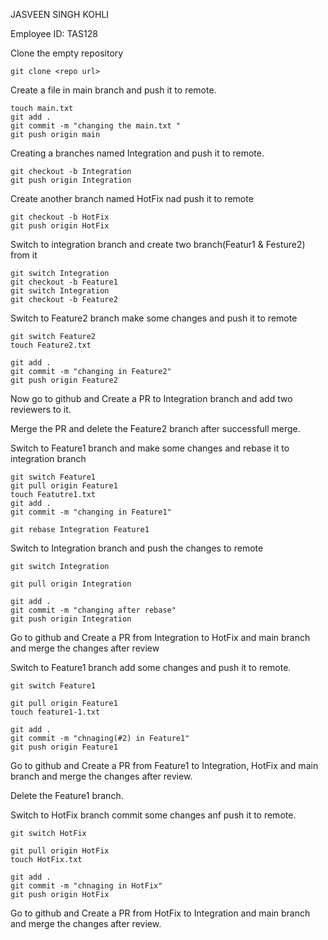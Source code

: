 JASVEEN SINGH KOHLI

Employee ID: TAS128


Clone the empty repository

```
git clone <repo url>
```

Create a file in main branch and push it to remote.
```
touch main.txt
git add .
git commit -m "changing the main.txt "
git push origin main
```

Creating a branches named Integration and push it to remote.
```
git checkout -b Integration
git push origin Integration
```

Create another branch named HotFix nad push it to remote
```
git checkout -b HotFix
git push origin HotFix
```

Switch to integration branch and create two branch(Featur1 & Festure2) from it
```
git switch Integration
git checkout -b Feature1
git switch Integration
git checkout -b Feature2
```

Switch to Feature2 branch make some changes and push it to remote
```
git switch Feature2
touch Feature2.txt

git add .
git commit -m "changing in Feature2"
git push origin Feature2
```

Now go to github and Create a PR to Integration branch and add two reviewers to it.

Merge the PR and delete the Feature2 branch after successfull merge.

Switch to Feature1 branch and make some changes and rebase it to integration branch

```
git switch Feature1
git pull origin Feature1
touch Featutre1.txt
git add .
git commit -m "changing in Feature1"

git rebase Integration Feature1
```

Switch to Integration branch and push the changes to remote

```
git switch Integration

git pull origin Integration

git add .
git commit -m "changing after rebase"
git push origin Integration
```

Go to github and Create a PR from Integration to HotFix and main branch and merge the changes after review

Switch to Feature1 branch add some changes and push it to remote.

```
git switch Feature1

git pull origin Feature1
touch feature1-1.txt

git add .
git commit -m "chnaging(#2) in Feature1"
git push origin Feature1
```
Go to github and Create a PR from Feature1 to Integration, HotFix and main branch and merge the changes after review.

Delete the Feature1 branch.

Switch to HotFix branch commit some changes anf push it to remote.

```
git switch HotFix

git pull origin HotFix
touch HotFix.txt

git add .
git commit -m "chnaging in HotFix"
git push origin HotFix
```

Go to github and Create a PR from HotFix  to Integration and main branch and merge the changes after review.
